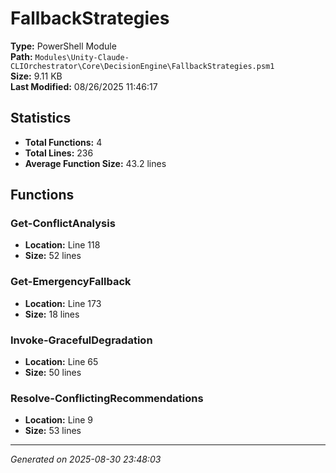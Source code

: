 # FallbackStrategies

**Type:** PowerShell Module  
**Path:** `Modules\Unity-Claude-CLIOrchestrator\Core\DecisionEngine\FallbackStrategies.psm1`  
**Size:** 9.11 KB  
**Last Modified:** 08/26/2025 11:46:17  

## Statistics

- **Total Functions:** 4
- **Total Lines:** 236
- **Average Function Size:** 43.2 lines

## Functions


### Get-ConflictAnalysis

- **Location:** Line 118
- **Size:** 52 lines

 
### Get-EmergencyFallback

- **Location:** Line 173
- **Size:** 18 lines

 
### Invoke-GracefulDegradation

- **Location:** Line 65
- **Size:** 50 lines

 
### Resolve-ConflictingRecommendations

- **Location:** Line 9
- **Size:** 53 lines



---
*Generated on 2025-08-30 23:48:03*
